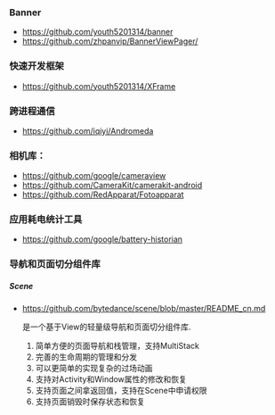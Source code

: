 ### Banner
- https://github.com/youth5201314/banner
- https://github.com/zhpanvip/BannerViewPager/
### 快速开发框架
- https://github.com/youth5201314/XFrame

### 跨进程通信
- https://github.com/iqiyi/Andromeda

### 相机库：
- https://github.com/google/cameraview
- https://github.com/CameraKit/camerakit-android
- https://github.com/RedApparat/Fotoapparat

### 应用耗电统计工具
- https://github.com/google/battery-historian

### 导航和页面切分组件库
##### Scene
- https://github.com/bytedance/scene/blob/master/README_cn.md

  是一个基于View的轻量级导航和页面切分组件库.
  1. 简单方便的页面导航和栈管理，支持MultiStack
  2. 完善的生命周期的管理和分发
  3. 可以更简单的实现复杂的过场动画
  4. 支持对Activity和Window属性的修改和恢复
  5. 支持页面之间拿返回值，支持在Scene中申请权限
  6. 支持页面销毁时保存状态和恢复